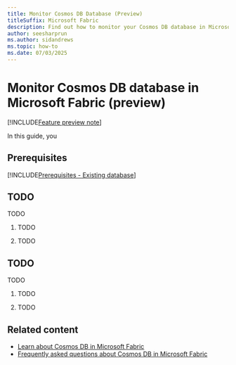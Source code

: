 ```yaml
---
title: Monitor Cosmos DB Database (Preview)
titleSuffix: Microsoft Fabric
description: Find out how to monitor your Cosmos DB database in Microsoft Fabric during the preview, including available metrics and monitoring tools.
author: seesharprun
ms.author: sidandrews
ms.topic: how-to
ms.date: 07/03/2025
---
```


# Monitor Cosmos DB database in Microsoft Fabric (preview)

[!INCLUDE[Feature preview note](../../includes/feature-preview-note.md)]

In this guide, you

## Prerequisites

[!INCLUDE[Prerequisites - Existing database](includes/prerequisite-existing-database.md)]

## TODO

TODO

1. TODO

1. TODO

## TODO

TODO

1. TODO

1. TODO

## Related content

- [Learn about Cosmos DB in Microsoft Fabric](overview.md)
- [Frequently asked questions about Cosmos DB in Microsoft Fabric](faq.yml)
